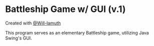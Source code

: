 # Battleship Game w/ GUI (v.1) 

Created with [@Will-lamuth]([url](https://github.com/Will-lamuth))

This program serves as an elementary Battleship game, utilizing Java Swing's GUI. 

